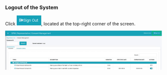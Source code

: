 ### Logout of the System

Click ![image](/articles/demo_project/DPM_Demo_Project/images/08_ICON_SignOut.jpg), located at the top-right corner of the screen.

![image](/articles/demo_project/DPM_Demo_Project/images/08_18_Consent_RepConsent_Logout.jpg)
